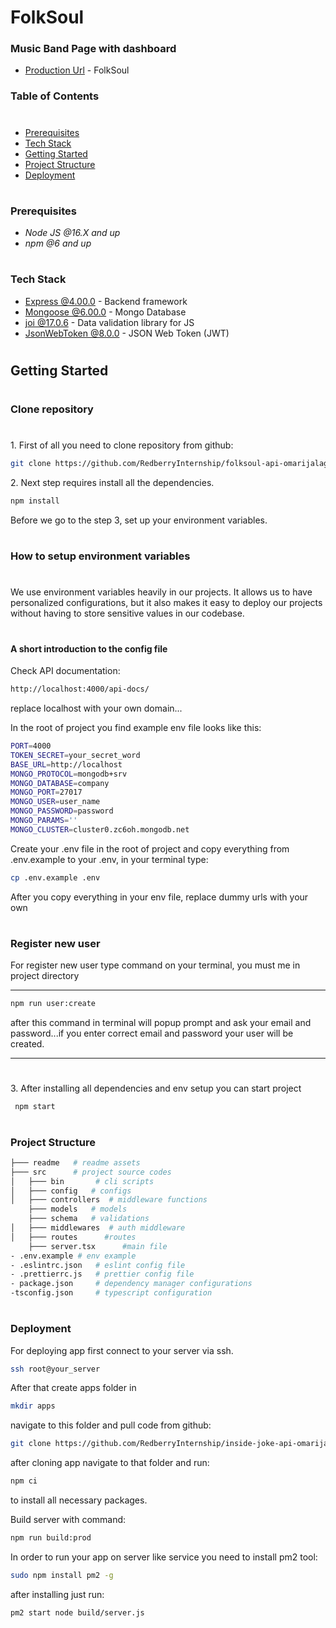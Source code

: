 # FolkSoul

### Music Band Page with dashboard

- [Production Url](https://folksoul-api.omar.redberryinternship.ge) - FolkSoul

### Table of Contents

#

- [Prerequisites](#prerequisites)
- [Tech Stack](#tech-stack)
- [Getting Started](#getting-started)
- [Project Structure](#project-structure)
- [Deployment](#deployment)

#

### Prerequisites

- _Node JS @16.X and up_
- _npm @6 and up_

#

### Tech Stack

- [Express @4.00.0](https://expressjs.com/) - Backend framework
- [Mongoose @6.00.0](http://mongodb.com/) - Mongo Database
- [joi @17.0.6](https://github.com/sideway/joi) - Data validation library for JS
- [JsonWebToken @8.0.0](https://github.com/auth0/node-jsonwebtoken#readme) - JSON Web Token (JWT)

#

## Getting Started

#

### Clone repository

#

1\. First of all you need to clone repository from github:

```sh
git clone https://github.com/RedberryInternship/folksoul-api-omarijalagania.git
```

2\. Next step requires install all the dependencies.

```sh
npm install
```

Before we go to the step 3, set up your environment variables.

#

### How to setup environment variables

#

</hr>
<p style="margin: 10px 0"> We use environment variables heavily in our projects. It allows us to have personalized configurations, but it also makes it easy to deploy our projects without having to store sensitive values in our codebase.</p>

#

#### A short introduction to the config file

Check API documentation:

```sh
http://localhost:4000/api-docs/
```

replace localhost with your own domain...

<p>In the root of project you find example env file looks like this:</p>

```sh
PORT=4000
TOKEN_SECRET=your_secret_word
BASE_URL=http://localhost
MONGO_PROTOCOL=mongodb+srv
MONGO_DATABASE=company
MONGO_PORT=27017
MONGO_USER=user_name
MONGO_PASSWORD=password
MONGO_PARAMS=''
MONGO_CLUSTER=cluster0.zc6oh.mongodb.net
```

<p>Create your .env file in the root of project and copy everything from .env.example to your .env, in your terminal type:</p>

```sh
cp .env.example .env
```

<P>After you copy everything in your env file, replace dummy urls with your own</p>

#

### Register new user

For register new user type command on your terminal, you must me in project directory

---

```sh
npm run user:create
```

after this command in terminal will popup prompt and ask your email and password...if you enter correct email and password your user will be created.

---

#

3\. After installing all dependencies and env setup you can start project

```
 npm start

```

#

### Project Structure

```bash
├─── readme   # readme assets
├─── src      # project source codes
│   ├─── bin       # cli scripts
│   ├─── config   # configs
│   ├─── controllers  # middleware functions
    ├─── models   # models
    ├─── schema   # validations
│   ├─── middlewares  # auth middleware
│   ├─── routes      #routes
    ├─── server.tsx      #main file
- .env.example # env example
- .eslintrc.json   # eslint config file
- .prettierrc.js   # prettier config file
- package.json     # dependency manager configurations
-tsconfig.json     # typescript configuration

```

#

### Deployment

For deploying app first connect to your server via ssh.

```sh
ssh root@your_server
```

After that create apps folder in

```sh
mkdir apps
```

navigate to this folder and pull code from github:

```sh
git clone https://github.com/RedberryInternship/inside-joke-api-omarijalagania.git
```

after cloning app navigate to that folder and run:

```sh
npm ci
```

to install all necessary packages.

Build server with command:

```sh
npm run build:prod
```

In order to run your app on server like service you need to install pm2 tool:

```sh
sudo npm install pm2 -g
```

after installing just run:

```sh
pm2 start node build/server.js
```
